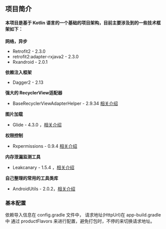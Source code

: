 ## 项目简介

#### 本项目是基于 Kotlin 语言的一个基础的项目架构，目前主要涉及到的一些技术框架如下：
**网络，异步**
 - Retrofit2  - 2.3.0
 - retrofit2:adapter-rxjava2   - 2.3.0
 - Rxandroid - 2.0.1
 
**依赖注入框架**
 - Dagger2 - 2.13
 
**强大的 RecyclerView适配器**
 - BaseRecyclerViewAdapterHelper - 2.9.34 [相关介绍](http://www.jianshu.com/p/b343fcff51b0)

**图片加载**
 - Glide - 4.3.0 ，[相关介绍](https://muyangmin.github.io/glide-docs-cn/)

**权限控制**
 - Rxpermissions - 0.9.4 [相关介绍](https://github.com/tbruyelle/RxPermissions)
 
**内存泄漏监测工具**
 - Leakcanary - 1.5.4 ，[相关介绍](https://www.liaohuqiu.net/cn/posts/leak-canary-read-me/)

**自己整理的常用的工具类库**
 - AndroidUtils - 2.0.2，[相关介绍](https://github.com/lvfaqiang/AndroidUtils) 
 
 
### 基本配置
 依赖导入信息在 config.gradle 文件中，
 请求地址(HttpUrl)在 app-build.gradle 中 通过 productFlavors 来进行配置，避免打包时，不停的来切换请求地址。